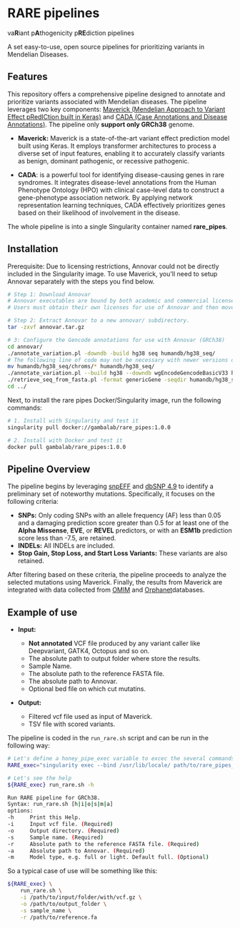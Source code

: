 # RARE pipelines
va**R**iant p**A**thogenicity p**RE**diction pipelines

A set easy-to-use, open source pipelines for prioritizing variants in Mendelian Diseases.

## Features
This repository offers a comprehensive pipeline designed to annotate and prioritize variants associated with Mendelian diseases. The pipeline leverages two key components: [Maverick (Mendelian Approach to Variant Effect pRedICtion built in Keras)](https://github.com/ZuchnerLab/Maverick) and [CADA (Case Annotations and Disease Annotations)](https://github.com/Chengyao-Peng/CADA). The pipeline only **support only GRCh38** genome.

* **Maverick:** Maverick is a state-of-the-art variant effect prediction model built using Keras. It employs transformer architectures to process a diverse set of input features, enabling it to accurately classify variants as benign, dominant pathogenic, or recessive pathogenic.

* **CADA**: is a powerful tool for identifying disease-causing genes in rare syndromes. It integrates disease-level annotations from the Human Phenotype Ontology (HPO) with clinical case-level data to construct a gene-phenotype association network. By applying network representation learning techniques, CADA effectively prioritizes genes based on their likelihood of involvement in the disease.

The whole pipeline is into a single Singularity container named **rare_pipes**.

## Installation
Prerequisite: Due to licensing restrictions, Annovar could not be directly included in the Singularity image. To use Maverick, you'll need to setup Annovar separately with the steps you find below.

```bash
# Step 1: Download Annovar
# Annovar executables are bound by both academic and commercial licenses, but can be downloaded (after registration) from https://www.openbioinformatics.org/annovar/annovar_download_form.php
# Users must obtain their own licenses for use of Annovar and then move the release archive to the a directory of ypur choise. 

# Step 2: Extract Annovar to a new annovar/ subdirectory.
tar -zxvf annovar.tar.gz

# 3: Configure the Gencode annotations for use with Annovar (GRCh38)
cd annovar/
./annotate_variation.pl -downdb -build hg38 seq humandb/hg38_seq/
# The following line of code may not be necessary with newer versions of Annovar. Use as needed. 
mv humandb/hg38_seq/chroms/* humandb/hg38_seq/
./annotate_variation.pl --build hg38 --downdb wgEncodeGencodeBasicV33 humandb/
./retrieve_seq_from_fasta.pl -format genericGene -seqdir humandb/hg38_seq/ -outfile humandb/hg38_wgEncodeGencodeBasicV33Mrna.fa humandb/hg38_wgEncodeGencodeBasicV33.txt 
cd ../
```

Next, to install the rare pipes Docker/Singularity image, run the following commands:
```bash
# 1. Install with Singularity and test it
singularity pull docker://gambalab/rare_pipes:1.0.0

# 2. Install with Docker and test it
docker pull gambalab/rare_pipes:1.0.0
 ```

## Pipeline Overview
The pipeline begins by leveraging [snpEFF](https://pcingola.github.io/SnpEff/) and [dbSNP 4.9](https://sites.google.com/site/jpopgen/dbNSFP) to identify a preliminary set of noteworthy mutations. Specifically, it focuses on the following criteria:

* **SNPs:** Only coding SNPs with an allele frequency (AF) less than 0.05 and a damaging prediction score greater than 0.5 for at least one of the **Alpha Missense**, **EVE**, or **REVEL** predictors, or with an **ESM1b** prediction score less than -7.5, are retained.
* **INDELs:** All INDELs are included.
* **Stop Gain, Stop Loss, and Start Loss Variants:** These variants are also retained.

After filtering based on these criteria, the pipeline proceeds to analyze the selected mutations using Maverick. Finally, the results from Maverick are integrated with data collected from [OMIM](https://www.omim.org/) and [Orphanet](https://www.orpha.net/)databases.

## Example of use

* **Input:**
	* **Not annotated** VCF file produced by any variant caller like Deepvariant, GATK4, Octopus and so on.
	* The absolute path to output folder where store the results.
	* Sample Name.
	* The absolute path to the reference FASTA file.
	* The absolute path to Annovar.
	* Optional bed file on which cut mutatins.

* **Output:**
	* Filtered vcf file used as input of Maverick.
	* TSV file with scored variants.

The pipeline is coded in the ```run_rare.sh``` script and can be run in the following way:

```bash
# Let's define a honey_pipe_exec variable to excec the several commands 
RARE_exec="singularity exec --bind /usr/lib/locale/ path/to/rare_pipes_1.0.0.sif"

# Let's see the help
${RARE_exec} run_rare.sh -h
```
```bash
Run RARE pipeline for GRCh38.
Syntax: run_rare.sh [h|i|o|s|m|a]
options:
-h     Print this Help.
-i     Input vcf file. (Required)
-o     Output directory. (Required)
-s     Sample name. (Required)
-r     Absolute path to the reference FASTA file. (Required)
-a     Absolute path to Annovar. (Required)
-m     Model type, e.g. full or light. Default full. (Optional)
```

So a typical case of use will be something like this:
```bash
${RARE_exec} \
    run_rare.sh \
    -i /path/to/input/folder/with/vcf.gz \
    -o /path/to/output_folder \
    -s sample_name \
    -r /path/to/reference.fa
```
